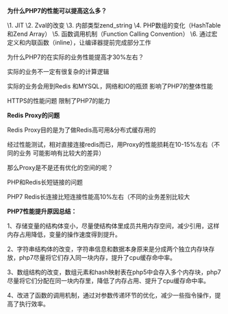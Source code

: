**为什么PHP7的性能可以提高这么多？**

\1. JIT
\2. Zval的改变
\3. 内部类型zend_string
\4. PHP数组的变化（HashTable和Zend Array）
\5. 函数调用机制（Function Calling Convention）
\6. 通过宏定义和内联函数（inline），让编译器提前完成部分工作

为什么PHP7的在实际的业务性能提高才30%左右？

实际的业务不一定有很复杂的计算逻辑

实际的业务会用到Redis 和MYSQL，网络和IO的瓶颈 影响了PHP7的整体性能

HTTPS的性能问题 限制了PHP7的能力

**Redis Proxy的问题**

Redis Proxy目的是为了做Redis高可用&分布式缓存用的

经过性能测试，相对直接连接redis而已，用Proxy的性能损耗在10-15%左右（不同的业务 可能影响有比较大的差异）

那么Proxy是不是还有优化的空间的呢？

PHP和Redis长短链接的问题

PHP7 Redis长连接比短连接性能高10%左右（不同的业务差别比较大

**PHP7性能提升原因总结：**

1、存储变量的结构体变小，尽量使结构体里成员共用内存空间，减少引用，这样内存占用降低，变量的操作速度得到提升。

2、字符串结构体的改变，字符串信息和数据本身原来是分成两个独立内存块存放，php7尽量将它们存入同一块内存，提升了cpu缓存命中率。

3、数组结构的改变，数组元素和hash映射表在php5中会存入多个内存块，php7尽量将它们分配在同一块内存里，降低了内存占用、提升了cpu缓存命中率。

4、改进了函数的调用机制，通过对参数传递环节的优化，减少一些指令操作，提高了执行效率。